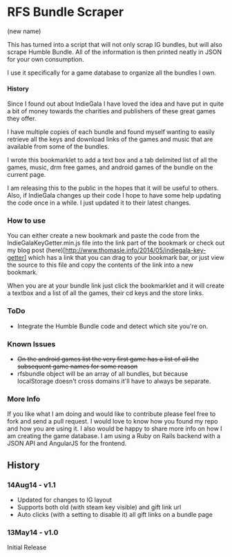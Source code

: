 # RFS Bundle Scraper
(new name)

This has turned into a script that will not only scrap IG bundles, but will also scrape Humble Bundle. All of the information is then printed neatly in JSON for your own consumption.

I use it specifically for a game database to organize all the bundles I own.

#### History

Since I found out about IndieGala I have loved the idea and have put in quite a bit of money towards the charities and publishers of these great games they offer.

I have multiple copies of each bundle and found myself wanting to easily retrieve all the keys and download links of the games and music that are available from some of the bundles.

I wrote this bookmarklet to add a text box and a tab delimited list of all the games, music, drm free games, and android games of the bundle on the current page.

I am releasing this to the public in the hopes that it will be useful to others. Also, if IndieGala changes up their code I hope to have some help updating the code once in a while. I just updated it to their latest changes.

### How to use
You can either create a new bookmark and paste the code from the IndieGalaKeyGetter.min.js file into the link part of the bookmark or check out my blog post (here)[http://www.thomasle.info/2014/05/indiegala-key-getter] which has a link that you can drag to your bookmark bar, or just view the source to this file and copy the contents of the link into a new bookmark. 

When you are at your bundle link just click the bookmarklet and it will create a textbox and a list of all the games, their cd keys and the store links.

### ToDo

* Integrate the Humble Bundle code and detect which site you're on.

### Known Issues

* ~~On the android games list the very first game has a list of all the subsequent game names for some reason~~
* rfsbundle object will be an array of all bundles, but because localStorage doesn't cross domains it'll have to always be separate.

### More Info

If you like what I am doing and would like to contribute please feel free to fork and send a pull request.
I would love to know how you found my repo and how you are using it. I also would be happy to share more
info on how I am creating the game database. I am using a Ruby on Rails backend with a JSON API and AngularJS
for the frontend.

## History

### 14Aug14 - v1.1

* Updated for changes to IG layout
* Supports both old (with steam key visible) and gift link url
* Auto clicks (with a setting to disable it) all gift links on a bundle page

### 13May14 - v1.0

Initial Release